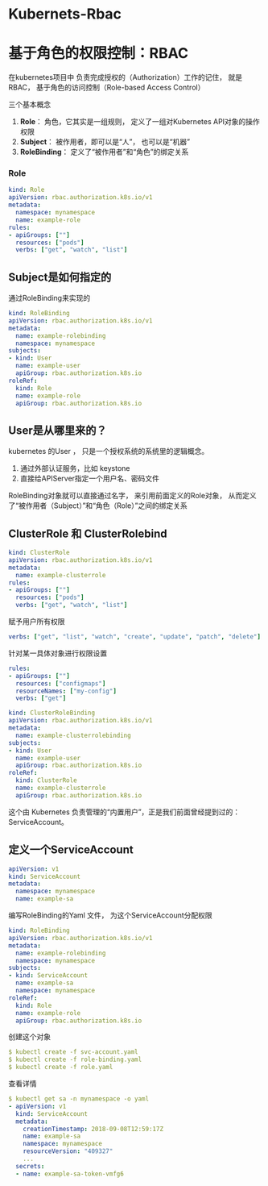 # Kubernets-Rbac


# 基于角色的权限控制：RBAC

在kubernetes项目中 负责完成授权的（Authorization）工作的记住， 就是RBAC， 基于角色的访问控制（Role-based Access  Control）

三个基本概念

1. **Role**： 角色，它其实是一组规则， 定义了一组对Kubernetes API对象的操作权限
2. **Subject**： 被作用者，即可以是“人”， 也可以是“机器”
3. **RoleBinding**： 定义了“被作用者”和“角色”的绑定关系

### Role

```yaml
kind: Role
apiVersion: rbac.authorization.k8s.io/v1
metadata:
  namespace: mynamespace
  name: example-role
rules:
- apiGroups: [""]
  resources: ["pods"]
  verbs: ["get", "watch", "list"]
```

## Subject是如何指定的

通过RoleBinding来实现的

```yaml
kind: RoleBinding
apiVersion: rbac.authorization.k8s.io/v1
metadata:
  name: example-rolebinding
  namespace: mynamespace
subjects:
- kind: User
  name: example-user
  apiGroup: rbac.authorization.k8s.io
roleRef:
  kind: Role
  name: example-role
  apiGroup: rbac.authorization.k8s.io
```

## User是从哪里来的？

kubernetes 的User ， 只是一个授权系统的系统里的逻辑概念。

1. 通过外部认证服务，比如 keystone
2. 直接给APIServer指定一个用户名、密码文件

RoleBinding对象就可以直接通过名字， 来引用前面定义的Role对象， 从而定义了“被作用者（Subject）”和“角色（Role）”之间的绑定关系

## ClusterRole 和 ClusterRolebind

```yaml
kind: ClusterRole
apiVersion: rbac.authorization.k8s.io/v1
metadata:
  name: example-clusterrole
rules:
- apiGroups: [""]
  resources: ["pods"]
  verbs: ["get", "watch", "list"]
```

赋予用户所有权限

```yaml
verbs: ["get", "list", "watch", "create", "update", "patch", "delete"]
```

针对某一具体对象进行权限设置

```yaml
rules:
- apiGroups: [""]
  resources: ["configmaps"]
  resourceNames: ["my-config"]
  verbs: ["get"]
```

```yaml
kind: ClusterRoleBinding
apiVersion: rbac.authorization.k8s.io/v1
metadata:
  name: example-clusterrolebinding
subjects:
- kind: User
  name: example-user
  apiGroup: rbac.authorization.k8s.io
roleRef:
  kind: ClusterRole
  name: example-clusterrole
  apiGroup: rbac.authorization.k8s.io
```

这个由 Kubernetes 负责管理的“内置用户”，正是我们前面曾经提到过的：ServiceAccount。

## 定义一个ServiceAccount

```yaml
apiVersion: v1
kind: ServiceAccount
metadata:
  namespace: mynamespace
  name: example-sa
```

编写RoleBinding的Yaml 文件， 为这个ServiceAccount分配权限

```yaml
kind: RoleBinding
apiVersion: rbac.authorization.k8s.io/v1
metadata:
  name: example-rolebinding
  namespace: mynamespace
subjects:
- kind: ServiceAccount
  name: example-sa
  namespace: mynamespace
roleRef:
  kind: Role
  name: example-role
  apiGroup: rbac.authorization.k8s.io
```

创建这个对象

```yaml
$ kubectl create -f svc-account.yaml
$ kubectl create -f role-binding.yaml
$ kubectl create -f role.yaml
```

查看详情

```yaml
$ kubectl get sa -n mynamespace -o yaml
- apiVersion: v1
  kind: ServiceAccount
  metadata:
    creationTimestamp: 2018-09-08T12:59:17Z
    name: example-sa
    namespace: mynamespace
    resourceVersion: "409327"
    ...
  secrets:
  - name: example-sa-token-vmfg6
```

